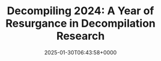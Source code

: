 ---
title: 'Decompiling 2024: A Year of Resurgance in Decompilation Research'
slug: 20250130T064358
date: 2025-01-30T06:43:58+0000
params:
  url: https://mahaloz.re/dec-progress-2024
tags:
- decompilation
- to-read
---